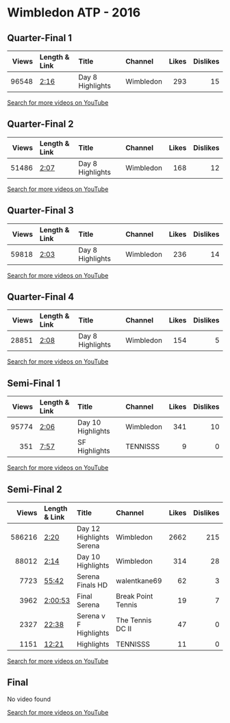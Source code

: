 
# Wimbledon ATP - 2016
    
## Quarter-Final 1
|   Views | Length & Link                                       | Title            | Channel   |   Likes |   Dislikes |
|--------:|:----------------------------------------------------|:-----------------|:----------|--------:|-----------:|
|   96548 | [2:16](https://www.youtube.com/watch?v=i3HNrSvIQps) | Day 8 Highlights | Wimbledon |     293 |         15 |

[Search for more videos on YouTube](https://www.youtube.com/results?search_query=%22wimbledon%22+%22Williams%22+%22Pavlyuchenkova%22+%222016%22+%22highlights%22)     

## Quarter-Final 2
|   Views | Length & Link                                       | Title            | Channel   |   Likes |   Dislikes |
|--------:|:----------------------------------------------------|:-----------------|:----------|--------:|-----------:|
|   51486 | [2:07](https://www.youtube.com/watch?v=oOB8abEFVyY) | Day 8 Highlights | Wimbledon |     168 |         12 |

[Search for more videos on YouTube](https://www.youtube.com/results?search_query=%22wimbledon%22+%22Vesnina%22+%22Cibulkova%22+%222016%22+%22highlights%22)     

## Quarter-Final 3
|   Views | Length & Link                                       | Title            | Channel   |   Likes |   Dislikes |
|--------:|:----------------------------------------------------|:-----------------|:----------|--------:|-----------:|
|   59818 | [2:03](https://www.youtube.com/watch?v=ipntlcB0rDk) | Day 8 Highlights | Wimbledon |     236 |         14 |

[Search for more videos on YouTube](https://www.youtube.com/results?search_query=%22wimbledon%22+%22Kerber%22+%22Halep%22+%222016%22+%22highlights%22)     

## Quarter-Final 4
|   Views | Length & Link                                       | Title            | Channel   |   Likes |   Dislikes |
|--------:|:----------------------------------------------------|:-----------------|:----------|--------:|-----------:|
|   28851 | [2:08](https://www.youtube.com/watch?v=PcfpbqOg7X0) | Day 8 Highlights | Wimbledon |     154 |          5 |

[Search for more videos on YouTube](https://www.youtube.com/results?search_query=%22wimbledon%22+%22Williams%22+%22Shvedova%22+%222016%22+%22highlights%22)     

## Semi-Final 1
|   Views | Length & Link                                       | Title             | Channel   |   Likes |   Dislikes |
|--------:|:----------------------------------------------------|:------------------|:----------|--------:|-----------:|
|   95774 | [2:06](https://www.youtube.com/watch?v=Q5hCcJGT5qM) | Day 10 Highlights | Wimbledon |     341 |         10 |
|     351 | [7:57](https://www.youtube.com/watch?v=5sFEKLlsuuU) | SF Highlights     | TENNISSS  |       9 |          0 |

[Search for more videos on YouTube](https://www.youtube.com/results?search_query=%22wimbledon%22+%22Williams%22+%22Vesnina%22+%222016%22+%22highlights%22)     

## Semi-Final 2
|   Views | Length & Link                                          | Title                       | Channel            |   Likes |   Dislikes |
|--------:|:-------------------------------------------------------|:----------------------------|:-------------------|--------:|-----------:|
|  586216 | [2:20](https://www.youtube.com/watch?v=7mp9ou50gEA)    | Day 12 Highlights Serena    | Wimbledon          |    2662 |        215 |
|   88012 | [2:14](https://www.youtube.com/watch?v=OuVl2TKCfXg)    | Day 10 Highlights           | Wimbledon          |     314 |         28 |
|    7723 | [55:42](https://www.youtube.com/watch?v=nUGczTkmwRU)   | Serena     Finals HD        | walentkane69       |      62 |          3 |
|    3962 | [2:00:53](https://www.youtube.com/watch?v=4aZ8uHLtqqk) | Final  Serena               | Break Point Tennis |      19 |          7 |
|    2327 | [22:38](https://www.youtube.com/watch?v=OoucgxhB2R8)   | Serena  v      F Highlights | The Tennis DC II   |      47 |          0 |
|    1151 | [12:21](https://www.youtube.com/watch?v=nSD2GYqKx1U)   | Highlights                  | TENNISSS           |      11 |          0 |

[Search for more videos on YouTube](https://www.youtube.com/results?search_query=%22wimbledon%22+%22Kerber%22+%22Williams%22+%222016%22+%22highlights%22)     

## Final
No video found

[Search for more videos on YouTube](https://www.youtube.com/results?search_query=%22wimbledon%22+%22Williams%22+%22Kerber%22+%222016%22+%22highlights%22)     
